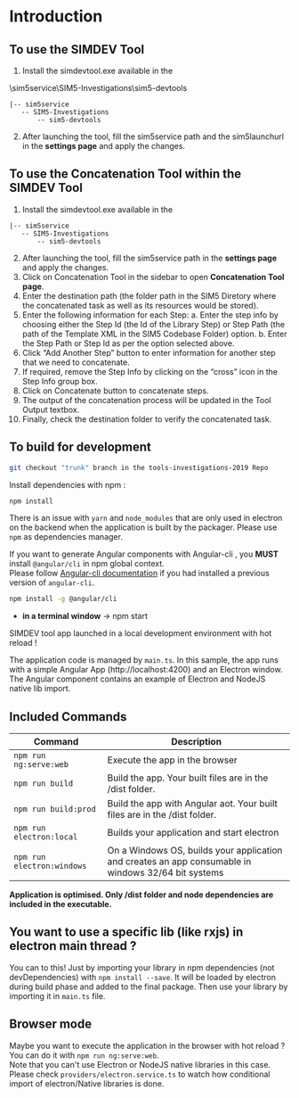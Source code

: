 # Introduction

## To use the SIMDEV Tool
 
1. Install the simdevtool.exe available in the 
 
 \sim5service\SIM5-Investigations\sim5-devtools
 ```
 |-- sim5service
    -- SIM5-Investigations
        -- sim5-devtools
```

2. After launching the tool, fill the sim5service path and the sim5launchurl in the **settings page** and apply the changes.

## To use the Concatenation Tool within the SIMDEV Tool

1. Install the simdevtool.exe available in the 
 
 ```
 |-- sim5service
    -- SIM5-Investigations
        -- sim5-devtools
```

2. After launching the tool, fill the sim5service path in the **settings page** and apply the changes.
3. Click on Concatenation Tool in the sidebar to open  **Concatenation Tool page**.
4. Enter the destination path (the folder path in the SIM5 Diretory where the concatenated task as well as its resources would      be stored).
5. Enter the following information for each Step:
    a. Enter the step info by choosing either the Step Id (the Id of the Library Step) or
    Step Path (the path of the Template XML in the SIM5 Codebase Folder) option.
    b. Enter the Step Path or Step Id as per the option selected above.
6. Click “Add Another Step” button to enter information for another step that we need to concatenate.
7. If required, remove the Step Info by clicking on the “cross” icon in the Step Info group box.
8. Click on Concatenate button to concatenate steps.
9. The output of the concatenation process will be updated in the Tool Output textbox.
10. Finally, check the destination folder to verify the concatenated task.

## To build for development

``` bash
git checkout "trunk" branch in the tools-investigations-2019 Repo
```

Install dependencies with npm :

``` bash
npm install
```

There is an issue with `yarn` and `node_modules` that are only used in electron on the backend when the application is built by the packager. Please use `npm` as dependencies manager.


If you want to generate Angular components with Angular-cli , you **MUST** install `@angular/cli` in npm global context.  
Please follow [Angular-cli documentation](https://github.com/angular/angular-cli) if you had installed a previous version of `angular-cli`.

``` bash
npm install -g @angular/cli
```

- **in a terminal window** -> npm start  

SIMDEV tool app launched in a local development environment with hot reload !

The application code is managed by `main.ts`. In this sample, the app runs with a simple Angular App (http://localhost:4200) and an Electron window.  
The Angular component contains an example of Electron and NodeJS native lib import. 

## Included Commands

|Command|Description|
|--|--|
|`npm run ng:serve:web`| Execute the app in the browser |
|`npm run build`| Build the app. Your built files are in the /dist folder. |
|`npm run build:prod`| Build the app with Angular aot. Your built files are in the /dist folder. |
|`npm run electron:local`| Builds your application and start electron
|`npm run electron:windows`| On a Windows OS, builds your application and creates an app consumable in windows 32/64 bit systems |

**Application is optimised. Only /dist folder and node dependencies are included in the executable.**

## You want to use a specific lib (like rxjs) in electron main thread ?

You can to this! Just by importing your library in npm dependencies (not devDependencies) with `npm install --save`. It will be loaded by electron during build phase and added to the final package. Then use your library by importing it in `main.ts` file. 

## Browser mode

Maybe you want to execute the application in the browser with hot reload ? You can do it with `npm run ng:serve:web`.  
Note that you can't use Electron or NodeJS native libraries in this case. Please check `providers/electron.service.ts` to watch how conditional import of electron/Native libraries is done.
